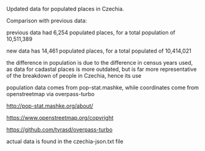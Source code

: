 Updated data for populated places in Czechia.

Comparison with previous data:

previous data had 6,254 populated places, for a total population of 10,511,389

new data has 14,461 populated places, for a total populated of 10,414,021

the difference in population is due to the difference in census years used, as data for cadastal places is more outdated, but is far more representative of the breakdown of people in Czechia, hence its use

population data comes from pop-stat.mashke, while coordinates come from openstreetmap via overpass-turbo

http://pop-stat.mashke.org/about/

https://www.openstreetmap.org/copyright

https://github.com/tyrasd/overpass-turbo

actual data is found in the czechia-json.txt file
